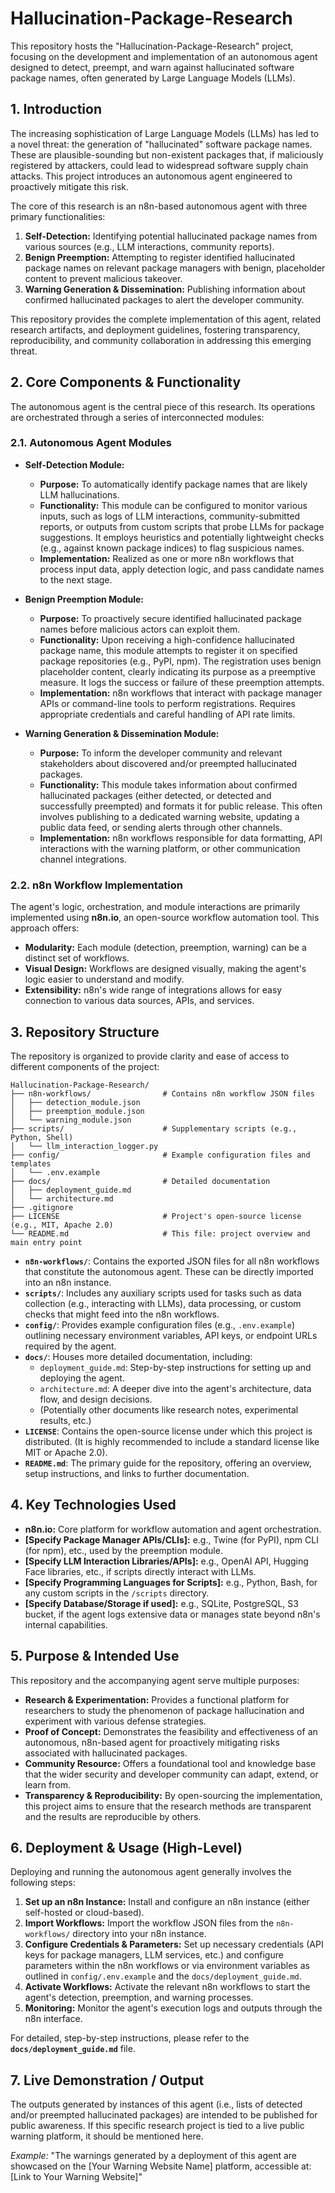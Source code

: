 # Hallucination-Package-Research

This repository hosts the "Hallucination-Package-Research" project, focusing on the development and implementation of an autonomous agent designed to detect, preempt, and warn against hallucinated software package names, often generated by Large Language Models (LLMs).

## 1. Introduction

The increasing sophistication of Large Language Models (LLMs) has led to a novel threat: the generation of "hallucinated" software package names. These are plausible-sounding but non-existent packages that, if maliciously registered by attackers, could lead to widespread software supply chain attacks. This project introduces an autonomous agent engineered to proactively mitigate this risk.

The core of this research is an n8n-based autonomous agent with three primary functionalities:
1.  **Self-Detection:** Identifying potential hallucinated package names from various sources (e.g., LLM interactions, community reports).
2.  **Benign Preemption:** Attempting to register identified hallucinated package names on relevant package managers with benign, placeholder content to prevent malicious takeover.
3.  **Warning Generation & Dissemination:** Publishing information about confirmed hallucinated packages to alert the developer community.

This repository provides the complete implementation of this agent, related research artifacts, and deployment guidelines, fostering transparency, reproducibility, and community collaboration in addressing this emerging threat.

## 2. Core Components & Functionality

The autonomous agent is the central piece of this research. Its operations are orchestrated through a series of interconnected modules:

### 2.1. Autonomous Agent Modules

*   **Self-Detection Module:**
    *   **Purpose:** To automatically identify package names that are likely LLM hallucinations.
    *   **Functionality:** This module can be configured to monitor various inputs, such as logs of LLM interactions, community-submitted reports, or outputs from custom scripts that probe LLMs for package suggestions. It employs heuristics and potentially lightweight checks (e.g., against known package indices) to flag suspicious names.
    *   **Implementation:** Realized as one or more n8n workflows that process input data, apply detection logic, and pass candidate names to the next stage.

*   **Benign Preemption Module:**
    *   **Purpose:** To proactively secure identified hallucinated package names before malicious actors can exploit them.
    *   **Functionality:** Upon receiving a high-confidence hallucinated package name, this module attempts to register it on specified package repositories (e.g., PyPI, npm). The registration uses benign placeholder content, clearly indicating its purpose as a preemptive measure. It logs the success or failure of these preemption attempts.
    *   **Implementation:** n8n workflows that interact with package manager APIs or command-line tools to perform registrations. Requires appropriate credentials and careful handling of API rate limits.

*   **Warning Generation & Dissemination Module:**
    *   **Purpose:** To inform the developer community and relevant stakeholders about discovered and/or preempted hallucinated packages.
    *   **Functionality:** This module takes information about confirmed hallucinated packages (either detected, or detected and successfully preempted) and formats it for public release. This often involves publishing to a dedicated warning website, updating a public data feed, or sending alerts through other channels.
    *   **Implementation:** n8n workflows responsible for data formatting, API interactions with the warning platform, or other communication channel integrations.

### 2.2. n8n Workflow Implementation
The agent's logic, orchestration, and module interactions are primarily implemented using **n8n.io**, an open-source workflow automation tool. This approach offers:
*   **Modularity:** Each module (detection, preemption, warning) can be a distinct set of workflows.
*   **Visual Design:** Workflows are designed visually, making the agent's logic easier to understand and modify.
*   **Extensibility:** n8n's wide range of integrations allows for easy connection to various data sources, APIs, and services.

## 3. Repository Structure

The repository is organized to provide clarity and ease of access to different components of the project:

```
Hallucination-Package-Research/
├── n8n-workflows/                # Contains n8n workflow JSON files
│   ├── detection_module.json
│   ├── preemption_module.json
│   └── warning_module.json
├── scripts/                      # Supplementary scripts (e.g., Python, Shell)
│   └── llm_interaction_logger.py
├── config/                       # Example configuration files and templates
│   └── .env.example
├── docs/                         # Detailed documentation
│   ├── deployment_guide.md
│   └── architecture.md
├── .gitignore
├── LICENSE                       # Project's open-source license (e.g., MIT, Apache 2.0)
└── README.md                     # This file: project overview and main entry point
```

*   **`n8n-workflows/`**: Contains the exported JSON files for all n8n workflows that constitute the autonomous agent. These can be directly imported into an n8n instance.
*   **`scripts/`**: Includes any auxiliary scripts used for tasks such as data collection (e.g., interacting with LLMs), data processing, or custom checks that might feed into the n8n workflows.
*   **`config/`**: Provides example configuration files (e.g., `.env.example`) outlining necessary environment variables, API keys, or endpoint URLs required by the agent.
*   **`docs/`**: Houses more detailed documentation, including:
    *   `deployment_guide.md`: Step-by-step instructions for setting up and deploying the agent.
    *   `architecture.md`: A deeper dive into the agent's architecture, data flow, and design decisions.
    *   (Potentially other documents like research notes, experimental results, etc.)
*   **`LICENSE`**: Contains the open-source license under which this project is distributed. (It is highly recommended to include a standard license like MIT or Apache 2.0).
*   **`README.md`**: The primary guide for the repository, offering an overview, setup instructions, and links to further documentation.

## 4. Key Technologies Used

*   **n8n.io:** Core platform for workflow automation and agent orchestration.
*   **[Specify Package Manager APIs/CLIs]:** e.g., Twine (for PyPI), npm CLI (for npm), etc., used by the preemption module.
*   **[Specify LLM Interaction Libraries/APIs]:** e.g., OpenAI API, Hugging Face libraries, etc., if scripts directly interact with LLMs.
*   **[Specify Programming Languages for Scripts]:** e.g., Python, Bash, for any custom scripts in the `/scripts` directory.
*   **[Specify Database/Storage if used]:** e.g., SQLite, PostgreSQL, S3 bucket, if the agent logs extensive data or manages state beyond n8n's internal capabilities.

## 5. Purpose & Intended Use

This repository and the accompanying agent serve multiple purposes:

*   **Research & Experimentation:** Provides a functional platform for researchers to study the phenomenon of package hallucination and experiment with various defense strategies.
*   **Proof of Concept:** Demonstrates the feasibility and effectiveness of an autonomous, n8n-based agent for proactively mitigating risks associated with hallucinated packages.
*   **Community Resource:** Offers a foundational tool and knowledge base that the wider security and developer community can adapt, extend, or learn from.
*   **Transparency & Reproducibility:** By open-sourcing the implementation, this project aims to ensure that the research methods are transparent and the results are reproducible by others.

## 6. Deployment & Usage (High-Level)

Deploying and running the autonomous agent generally involves the following steps:

1.  **Set up an n8n Instance:** Install and configure an n8n instance (either self-hosted or cloud-based).
2.  **Import Workflows:** Import the workflow JSON files from the `n8n-workflows/` directory into your n8n instance.
3.  **Configure Credentials & Parameters:** Set up necessary credentials (API keys for package managers, LLM services, etc.) and configure parameters within the n8n workflows or via environment variables as outlined in `config/.env.example` and the `docs/deployment_guide.md`.
4.  **Activate Workflows:** Activate the relevant n8n workflows to start the agent's detection, preemption, and warning processes.
5.  **Monitoring:** Monitor the agent's execution logs and outputs through the n8n interface.

For detailed, step-by-step instructions, please refer to the **`docs/deployment_guide.md`** file.

## 7. Live Demonstration / Output

The outputs generated by instances of this agent (i.e., lists of detected and/or preempted hallucinated packages) are intended to be published for public awareness. If this specific research project is tied to a live public warning platform, it should be mentioned here.

*Example:* "The warnings generated by a deployment of this agent are showcased on the [Your Warning Website Name] platform, accessible at: [Link to Your Warning Website]"


